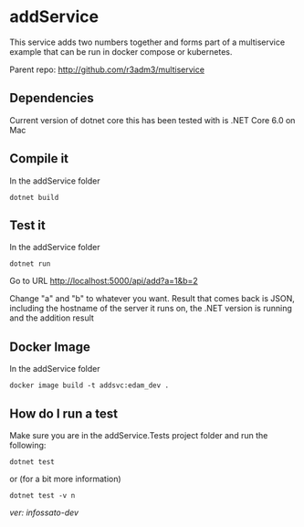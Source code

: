 # addService

This service adds two numbers together and forms part of a multiservice example that can be run in docker compose or kubernetes.

Parent repo: <http://github.com/r3adm3/multiservice>

## Dependencies

Current version of dotnet core this has been tested with is .NET Core 6.0 on Mac

## Compile it

In the addService folder

```dotnetcore
dotnet build
```

## Test it

In the addService folder

```dotnetcore
dotnet run
```

Go to URL <http://localhost:5000/api/add?a=1&b=2>

Change "a" and "b" to whatever you want. Result that comes back is JSON, including the hostname of the server it runs on, the .NET version is running and the addition result

## Docker Image

In the addService folder

```docker
docker image build -t addsvc:edam_dev .
```

## How do I run a test

Make sure you are in the addService.Tests project folder and run the following:

```dotnetcore
dotnet test
```

or (for a bit more information)

```dotnetcore
dotnet test -v n
```
*ver: infossato-dev*